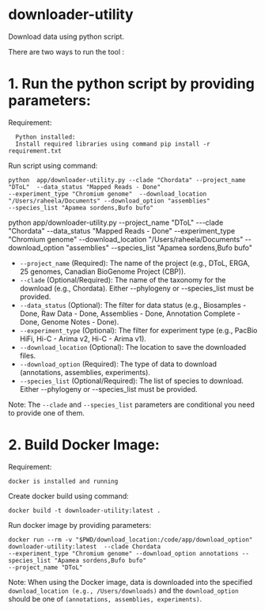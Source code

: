 # downloader-utility

Download data using python script.

There are two ways to run the tool :

# 1. Run the python script by providing parameters:
   Requirement:
   
      Python installed:
      Install required libraries using command pip install -r requirement.txt
    
  Run script using command:

    python  app/downloader-utility.py --clade "Chordata" --project_name "DToL"  --data_status "Mapped Reads - Done"  
    --experiment_type "Chromium genome"  --download_location "/Users/raheela/Documents" --download_option "assemblies" 
    --species_list "Apamea sordens,Bufo bufo"


python  app/downloader-utility.py --project_name "DToL" ---clade 
"Chordata"   --data_status "Mapped Reads - Done"  --experiment_type "Chromium genome"  --download_location 
"/Users/raheela/Documents" --download_option "assemblies" --species_list "Apamea sordens,Bufo bufo"

* `--project_name` (Required): The name of the project (e.g., DToL, ERGA, 25 
   genomes, Canadian BioGenome Project (CBP)).
* `--clade` (Optional/Required): The name of the taxonomy for the download 
  (e.g., Chordata). Either --phylogeny or --species_list must be provided.
* `--data_status` (Optional): The filter for data status (e.g., Biosamples - 
  Done, Raw Data - Done, Assemblies - Done, Annotation Complete - Done, Genome Notes - Done).
* `--experiment_type` (Optional): The filter for experiment type (e.g., 
  PacBio HiFi, Hi-C - Arima v2, Hi-C - Arima v1).
* `--download_location` (Optional): The location to save the downloaded files.
* `--download_option` (Required): The type of data to download (annotations, 
  assemblies, experiments).
* `--species_list` (Optional/Required): The list of species to download. 
  Either --phylogeny or --species_list must be provided.

Note: The `--clade` and `--species_list` parameters are conditional you need to provide one of them.

# 2. Build Docker Image: 
 Requirement:
  
    docker is installed and running
  Create docker build using command:
  
    docker build -t downloader-utility:latest .
    
  Run docker image by providing parameters:

    docker run --rm -v "$PWD/download_location:/code/app/download_option" downloader-utility:latest  --clade Chordata  
    --experiment_type "Chromium genome" --download_option annotations --species_list "Apamea sordens,Bufo bufo" 
    --project_name "DToL"

Note: When using the Docker image, data is downloaded into the specified 
`download_location (e.g., /Users/downloads)` and the `download_option` should 
be one of `(annotations, assemblies, experiments)`.

